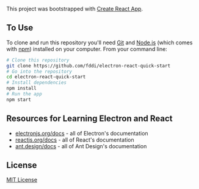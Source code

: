 This project was bootstrapped with [Create React App](https://github.com/facebookincubator/create-react-app).

## To Use

To clone and run this repository you'll need [Git](https://git-scm.com) and [Node.js](https://nodejs.org/en/download/) (which comes with [npm](http://npmjs.com)) installed on your computer. From your command line:

```bash
# Clone this repository
git clone https://github.com/fddi/electron-react-quick-start
# Go into the repository
cd electron-react-quick-start
# Install dependencies
npm install
# Run the app
npm start
```

## Resources for Learning Electron and React

- [electronjs.org/docs](https://electronjs.org/docs) - all of Electron's documentation
- [reactjs.org/docs](https://reactjs.org/docs/getting-started.html) - all of React's documentation
- [ant.design/docs](https://ant.design/docs) - all of Ant Design's documentation
## License
[MIT License](LICENSE.md)